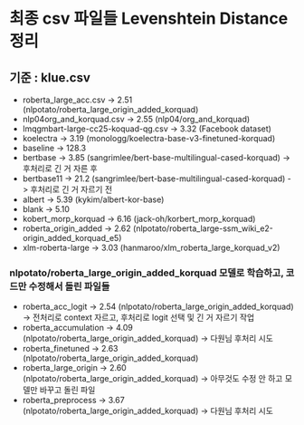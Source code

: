 # 최종 csv 파일들 Levenshtein Distance 정리

## 기준 : klue.csv

- roberta_large_acc.csv -> 2.51 (nlpotato/roberta_large_origin_added_korquad)
- nlp04org_and_korquad.csv -> 2.55 (nlp04/org_and_korquad)
- lmqgmbart-large-cc25-koquad-qg.csv -> 3.32 (Facebook dataset)
- koelectra -> 3.19 (monologg/koelectra-base-v3-finetuned-korquad)
- baseline -> 128.3
- bertbase -> 3.85 (sangrimlee/bert-base-multilingual-cased-korquad) -> 후처리로 긴 거 자른 후
- bertbase11 -> 21.2 (sangrimlee/bert-base-multilingual-cased-korquad) -> 후처리로 긴 거 자르기 전
- albert -> 5.39 (kykim/albert-kor-base)
- blank -> 5.10
- kobert_morp_korquad -> 6.16 (jack-oh/korbert_morp_korquad)
- roberta_origin_added -> 2.62 (nlpotato/roberta_large-ssm_wiki_e2-origin_added_korquad_e5)
- xlm-roberta-large -> 3.03 (hanmaroo/xlm_roberta_large_korquad_v2)


### nlpotato/roberta_large_origin_added_korquad 모델로 학습하고, 코드만 수정해서 돌린 파일들
- roberta_acc_logit -> 2.54 (nlpotato/roberta_large_origin_added_korquad) -> 전처리로 context 자르고, 후처리로 logit 선택 및 긴 거 자르기 작업
- roberta_accumulation -> 4.09 (nlpotato/roberta_large_origin_added_korquad) -> 다원님 후처리 시도
- roberta_finetuned -> 2.63 (nlpotato/roberta_large_origin_added_korquad)
- roberta_large_origin -> 2.60 (nlpotato/roberta_large_origin_added_korquad) -> 아무것도 수정 안 하고 모델만 바꾸고 돌린 파일
- roberta_preprocess -> 3.67 (nlpotato/roberta_large_origin_added_korquad) -> 다원님 후처리 시도

